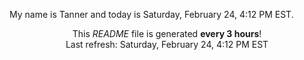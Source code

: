 My name is Tanner and today is Saturday, February 24, 4:12 PM EST.

<p align="center">This <i>README</i> file is generated <b>every 3 hours</b>!</br>Last refresh: Saturday, February 24, 4:12 PM EST<br /></p>
